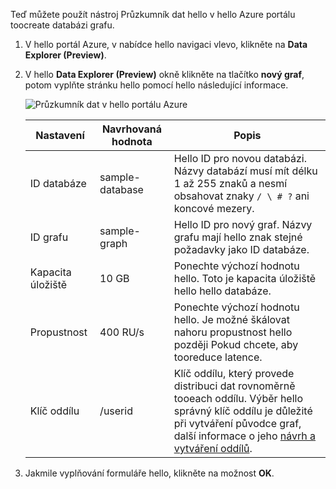 Teď můžete použít nástroj Průzkumník dat hello v hello Azure portálu toocreate databázi grafu. 

1. V hello portál Azure, v nabídce hello navigaci vlevo, klikněte na **Data Explorer (Preview)**. 
2. V hello **Data Explorer (Preview)** okně klikněte na tlačítko **nový graf**, potom vyplňte stránku hello pomocí hello následující informace.

    ![Průzkumník dat v hello portálu Azure](./media/cosmos-db-create-graph/azure-cosmosdb-data-explorer.png)

    Nastavení|Navrhovaná hodnota|Popis
    ---|---|---
    ID databáze|sample-database|Hello ID pro novou databázi. Názvy databází musí mít délku 1 až 255 znaků a nesmí obsahovat znaky `/ \ # ?` ani koncové mezery.
    ID grafu|sample-graph|Hello ID pro nový graf. Názvy grafu mají hello znak stejné požadavky jako ID databáze.
    Kapacita úložiště| 10 GB|Ponechte výchozí hodnotu hello. Toto je kapacita úložiště hello hello databáze.
    Propustnost|400 RU/s|Ponechte výchozí hodnotu hello. Je možné škálovat nahoru propustnost hello později Pokud chcete, aby tooreduce latence.
    Klíč oddílu|/userid|Klíč oddílu, který provede distribuci dat rovnoměrně tooeach oddílu. Výběr hello správný klíč oddílu je důležité při vytváření původce graf, další informace o jeho [návrh a vytváření oddílů](../articles/cosmos-db/partition-data.md#designing-for-partitioning).

3. Jakmile vyplňování formuláře hello, klikněte na možnost **OK**.

